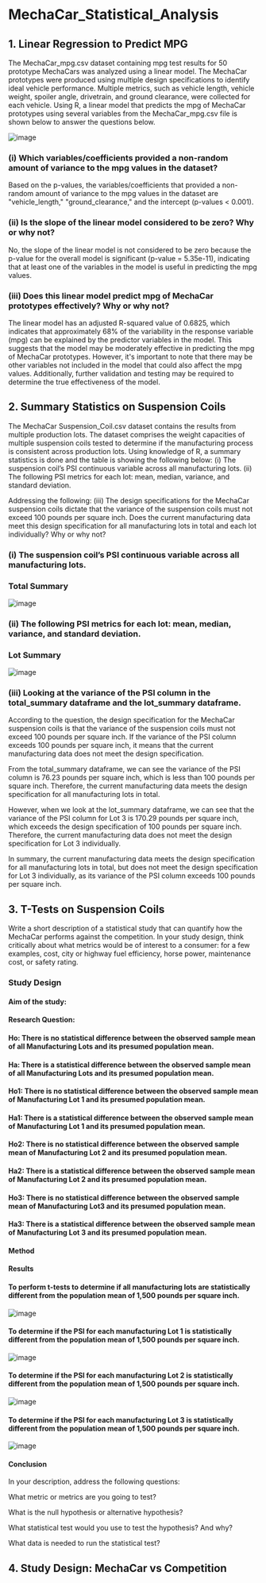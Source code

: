 # MechaCar_Statistical_Analysis

## 1. Linear Regression to Predict MPG
The MechaCar_mpg.csv dataset containing mpg test results for 50 prototype MechaCars was analyzed using a linear model. The MechaCar prototypes were produced using multiple design specifications to identify ideal vehicle performance. Multiple metrics, such as vehicle length, vehicle weight, spoiler angle, drivetrain, and ground clearance, were collected for each vehicle. Using R, a linear model that predicts the mpg of MechaCar prototypes using several variables from the MechaCar_mpg.csv file is shown below to answer the questions below.

![image](https://user-images.githubusercontent.com/114967995/231612365-31338d73-4f36-48f2-b2bf-703c167b553b.png)


### (i) Which variables/coefficients provided a non-random amount of variance to the mpg values in the dataset?
Based on the p-values, the variables/coefficients that provided a non-random amount of variance to the mpg values in the dataset are "vehicle_length," "ground_clearance," and the intercept (p-values < 0.001).

### (ii) Is the slope of the linear model considered to be zero? Why or why not?
No, the slope of the linear model is not considered to be zero because the p-value for the overall model is significant (p-value = 5.35e-11), indicating that at least one of the variables in the model is useful in predicting the mpg values.

### (iii) Does this linear model predict mpg of MechaCar prototypes effectively? Why or why not?
The linear model has an adjusted R-squared value of 0.6825, which indicates that approximately 68% of the variability in the response variable (mpg) can be explained by the predictor variables in the model. This suggests that the model may be moderately effective in predicting the mpg of MechaCar prototypes. However, it's important to note that there may be other variables not included in the model that could also affect the mpg values. Additionally, further validation and testing may be required to determine the true effectiveness of the model.


## 2. Summary Statistics on Suspension Coils
The MechaCar Suspension_Coil.csv dataset contains the results from multiple production lots. The dataset comprises the weight capacities of multiple suspension coils  tested to determine if the manufacturing process is consistent across production lots. Using knowledge of R, a summary statistics is done and the table is showing the following below:
(i) The suspension coil’s PSI continuous variable across all manufacturing lots.
(ii) The following PSI metrics for each lot: mean, median, variance, and standard deviation.

Addressing the following:
(iii) The design specifications for the MechaCar suspension coils dictate that the variance of the suspension coils must not exceed 100 pounds per square inch. Does the current manufacturing data meet this design specification for all manufacturing lots in total and each lot individually? Why or why not?

### (i) The suspension coil’s PSI continuous variable across all manufacturing lots.

### Total Summary 
![image](https://user-images.githubusercontent.com/114967995/231612686-80ae8fac-571c-411c-83e1-1be8d1197900.png)



### (ii) The following PSI metrics for each lot: mean, median, variance, and standard deviation.

### Lot Summary
![image](https://user-images.githubusercontent.com/114967995/231615478-db7da3aa-2609-4a44-b69e-0820c35c9a66.png)


### (iii) Looking at the variance of the PSI column in the total_summary dataframe and the lot_summary dataframe.

According to the question, the design specification for the MechaCar suspension coils is that the variance of the suspension coils must not exceed 100 pounds per square inch. If the variance of the PSI column exceeds 100 pounds per square inch, it means that the current manufacturing data does not meet the design specification.

From the total_summary dataframe, we can see the variance of the PSI column is 76.23 pounds per square inch, which is less than 100 pounds per square inch. Therefore, the current manufacturing data meets the design specification for all manufacturing lots in total.

However, when we look at the lot_summary dataframe, we can see that the variance of the PSI column for Lot 3 is 170.29 pounds per square inch, which exceeds the design specification of 100 pounds per square inch. Therefore, the current manufacturing data does not meet the design specification for Lot 3 individually.

In summary, the current manufacturing data meets the design specification for all manufacturing lots in total, but does not meet the design specification for Lot 3 individually, as its variance of the PSI column exceeds 100 pounds per square inch.

 ## 3. T-Tests on Suspension Coils
 Write a short description of a statistical study that can quantify how the MechaCar performs against the competition. In your study design, think critically about what metrics would be of interest to a consumer: for a few examples, cost, city or highway fuel efficiency, horse power, maintenance cost, or safety rating.

### Study Design

#### Aim of the study:

#### Research Question:
#### Ho: There is no statistical difference between the observed sample mean of all Manufacturing Lots and its presumed population mean.
#### Ha: There is a statistical difference between the observed sample mean of all Manufacturing Lots and its presumed population mean.
#### Ho1: There is no statistical difference between the observed sample mean of Manufacturing Lot 1 and its presumed population mean.
#### Ha1: There is a statistical difference between the observed sample mean of Manufacturing Lot 1 and its presumed population mean.
#### Ho2: There is no statistical difference between the observed sample mean of Manufacturing Lot 2 and its presumed population mean.
#### Ha2: There is a statistical difference between the observed sample mean of Manufacturing Lot 2 and its presumed population mean.
#### Ho3: There is no statistical difference between the observed sample mean of Manufacturing Lot3 and its presumed population mean.
#### Ha3: There is a statistical difference between the observed sample mean of Manufacturing Lot 3 and its presumed population mean.
#### Method

#### Results

#### To perform t-tests to determine if all manufacturing lots are statistically different from the population mean of 1,500 pounds per square inch.
![image](https://user-images.githubusercontent.com/114967995/231632227-103c4490-ca50-4365-a50f-7ad14023862e.png)


#### To determine if the PSI for each manufacturing Lot 1 is statistically different from the population mean of 1,500 pounds per square inch.

![image](https://user-images.githubusercontent.com/114967995/231629002-a1d97d11-38ec-4144-abf7-09099f2e5073.png)


#### To determine if the PSI for each manufacturing Lot 2 is statistically different from the population mean of 1,500 pounds per square inch.

![image](https://user-images.githubusercontent.com/114967995/231629235-a7a31332-8cbc-4df5-a07d-168fb7664662.png)


#### To determine if the PSI for each manufacturing Lot 3 is statistically different from the population mean of 1,500 pounds per square inch.

![image](https://user-images.githubusercontent.com/114967995/231629472-c947a944-e32e-4c4d-9c78-aef443735acd.png)


#### Conclusion

In your description, address the following questions:

What metric or metrics are you going to test?

What is the null hypothesis or alternative hypothesis?

What statistical test would you use to test the hypothesis? And why?

What data is needed to run the statistical test?


## 4. Study Design: MechaCar vs Competition



